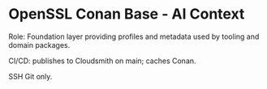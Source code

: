 # OpenSSL Conan Base - AI Context

Role: Foundation layer providing profiles and metadata used by tooling and domain packages.

CI/CD: publishes to Cloudsmith on main; caches Conan.

SSH Git only.

